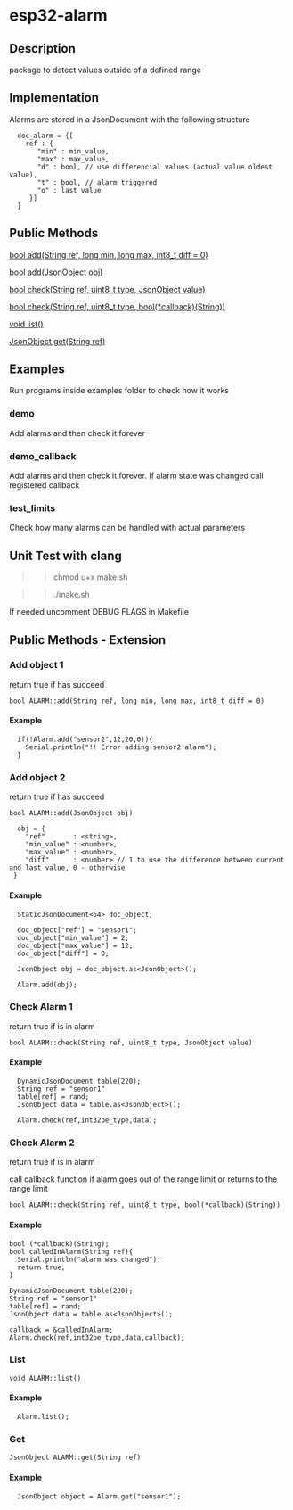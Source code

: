 # esp32-alarm

## Description
package to detect values outside of a defined range

## Implementation
Alarms are stored in a JsonDocument with the following structure
```
  doc_alarm = {[
    ref : {
       "min" : min_value,
       "max" : max_value,
       "d" : bool, // use differencial values (actual value oldest value),
       "t" : bool, // alarm triggered
       "o" : last_value
     }]
  }
```
## Public Methods
[bool add(String ref, long min, long max, int8_t diff = 0)](#Add-object-1)

[bool add(JsonObject obj)](#Add-object-2)

[bool check(String ref, uint8_t type, JsonObject value)](#Check-Alarm-1)

[bool check(String ref, uint8_t type, bool(*callback)(String))](#Check-Alarm-2)

[void list()](#List)

[JsonObject get(String ref)](#Get)

## Examples
  Run programs inside examples folder to check how it works
### demo
  Add alarms and then check it forever
### demo_callback
  Add alarms and then check it forever. If alarm state was changed call registered callback
### test_limits
  Check how many alarms can be handled with actual parameters

## Unit Test with clang
  >> chmod u+x make.sh

  >> ./make.sh

  If needed uncomment DEBUG FLAGS in Makefile

## Public Methods - Extension

### Add object 1
return true if has succeed
```
bool ALARM::add(String ref, long min, long max, int8_t diff = 0)
```
#### Example
```
  if(!Alarm.add("sensor2",12,20,0)){
    Serial.println("!! Error adding sensor2 alarm");
  }
```
### Add object 2
return true if has succeed
```
bool ALARM::add(JsonObject obj)
```
```
  obj = {
    "ref"       : <string>,
    "min_value" : <number>,
    "max_value" : <number>,
    "diff"      : <number> // 1 to use the difference between current and last value, 0 - otherwise
 }
 ```

#### Example

```
  StaticJsonDocument<64> doc_object;

  doc_object["ref"] = "sensor1";
  doc_object["min_value"] = 2;
  doc_object["max_value"] = 12;
  doc_object["diff"] = 0;

  JsonObject obj = doc_object.as<JsonObject>();

  Alarm.add(obj);
```

### Check Alarm 1
return true if is in alarm
```
bool ALARM::check(String ref, uint8_t type, JsonObject value)
```
#### Example
```
  DynamicJsonDocument table(220);
  String ref = "sensor1"
  table[ref] = rand;
  JsonObject data = table.as<JsonObject>();

  Alarm.check(ref,int32be_type,data);
```

### Check Alarm 2
return true if is in alarm

call callback function if alarm goes out of the range limit or returns to the range limit
```
bool ALARM::check(String ref, uint8_t type, bool(*callback)(String))
```
#### Example
```
bool (*callback)(String);
bool calledInAlarm(String ref){
  Serial.println("alarm was changed");
  return true;
}

DynamicJsonDocument table(220);
String ref = "sensor1"
table[ref] = rand;
JsonObject data = table.as<JsonObject>();

callback = &calledInAlarm;
Alarm.check(ref,int32be_type,data,callback);
```

### List

```
void ALARM::list()
```
#### Example
```
  Alarm.list();
```

### Get

```
JsonObject ALARM::get(String ref)
```
#### Example
```
  JsonObject object = Alarm.get("sensor1");
```
